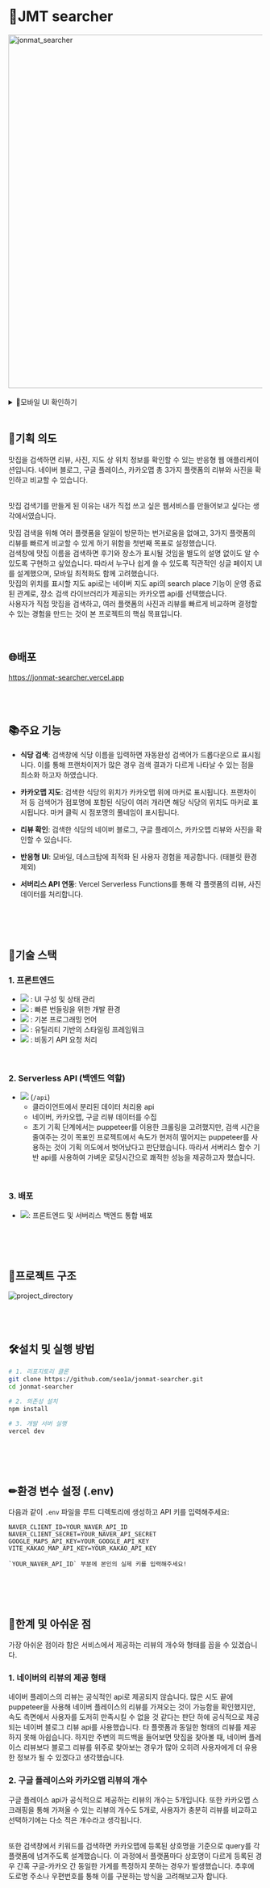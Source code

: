 # 🍕JMT searcher
<img src="https://github.com/user-attachments/assets/3e64e763-ee8c-4057-a5d0-e64a718aaff7" alt="jonmat_searcher" width="700"/>
<br><br>

<details>
  <summary>📱모바일 UI 확인하기</summary> 
  
  <img src="https://github.com/user-attachments/assets/13942e36-5607-42c4-82f2-134f813b104a" alt="jonmat_searcher_mobile" width="300"/>
  
</details>
<br>

## 💭기획 의도
맛집을 검색하면 리뷰, 사진, 지도 상 위치 정보를 확인할 수 있는 반응형 웹 애플리케이션입니다.
네이버 블로그, 구글 플레이스, 카카오맵 총 3가지 플랫폼의 리뷰와 사진을 확인하고 비교할 수 있습니다.<br><br>

맛집 검색기를 만들게 된 이유는 내가 직접 쓰고 싶은 웹서비스를 만들어보고 싶다는 생각에서였습니다.<br>

맛집 검색을 위해 여러 플랫폼을 일일이 방문하는 번거로움을 없애고, 3가지 플랫폼의 리뷰를 빠르게 비교할 수 있게 하기 위함을 첫번째 목표로 설정했습니다. <br>
검색창에 맛집 이름을 검색하면 후기와 장소가 표시될 것임을 별도의 설명 없이도 알 수 있도록 구현하고 싶었습니다. 따라서 누구나 쉽게 쓸 수 있도록 직관적인 싱글 페이지 UI를 설계했으며, 모바일 최적화도 함께 고려했습니다.<br>
맛집의 위치를 표시할 지도 api로는 네이버 지도 api의 search place 기능이 운영 종료된 관계로, 장소 검색 라이브러리가 제공되는 카카오맵 api를 선택했습니다.<br>
사용자가 직접 맛집을 검색하고, 여러 플랫폼의 사진과 리뷰를 빠르게 비교하며 결정할 수 있는 경험을 만드는 것이 본 프로젝트의 핵심 목표입니다.<br>


<br>

## 🌐배포
https://jonmat-searcher.vercel.app
<br>
<br>
<br>
<br>



## 📚주요 기능

- **식당 검색**: 검색창에 식당 이름을 입력하면 자동완성 검색어가 드롭다운으로 표시됩니다. 이를 통해 프랜차이저가 많은 경우 검색 결과가 다르게 나타날 수 있는 점을 최소화 하고자 하였습니다.

- **카카오맵 지도**: 검색한 식당의 위치가 카카오맵 위에 마커로 표시됩니다. 프랜차이저 등 검색어가 점포명에 포함된 식당이 여러 개라면 해당 식당의 위치도 마커로 표시됩니다. 마커 클릭 시 점포명의 풀네임이 표시됩니다.

- **리뷰 확인**: 검색한 식당의 네이버 블로그, 구글 플레이스, 카카오맵 리뷰와 사진을 확인할 수 있습니다.

- **반응형 UI**: 모바일, 데스크탑에 최적화 된 사용자 경험을 제공합니다. (태블릿 환경 제외)

- **서버리스 API 연동**: Vercel Serverless Functions를 통해 각 플랫폼의 리뷰, 사진 데이터를 처리합니다.
<br>
<br>
<br>

## 🧩기술 스택 <br>

### 1. 프론트엔드 <br>
- <img src="https://img.shields.io/badge/React-20232A?style=for-the-badge&logo=react&logoColor=61DAFB"/> : UI 구성 및 상태 관리
- <img src="https://img.shields.io/badge/Vite-646CFF?style=for-the-badge&logo=vite&logoColor=white"/> : 빠른 번들링을 위한 개발 환경
- <img src="https://img.shields.io/badge/JavaScript-ES6+-F7DF1E?style=for-the-badge&logo=javascript&logoColor=black"/> : 기본 프로그래밍 언어
- <img src="https://img.shields.io/badge/Tailwind_CSS-06B6D4?style=for-the-badge&logo=tailwind-css&logoColor=white"/> : 유틸리티 기반의 스타일링 프레임워크
- <img src="https://img.shields.io/badge/Axios-5A29E4?style=for-the-badge&logo=axios&logoColor=white"/> : 비동기 API 요청 처리
<br>

### 2. Serverless API (백엔드 역할) <br>
- <img src="https://img.shields.io/badge/Vercel_Serverless-000000?style=for-the-badge&logo=vercel&logoColor=white"/> (`/api`)  
  - 클라이언트에서 분리된 데이터 처리용 api
  - 네이버, 카카오맵, 구글 리뷰 데이터를 수집
  - 초기 기획 단계에서는 puppeteer를 이용한 크롤링을 고려했지만, 검색 시간을 줄여주는 것이 목표인 프로젝트에서 속도가 현저히 떨어지는 puppeteer를 사용하는 것이 기획 의도에서 벗어났다고 판단했습니다. 따라서 서버리스 함수 기반 api를 사용하여 가벼운 로딩시간으로 쾌적한 성능을 제공하고자 했습니다.
<br>

### 3. 배포 <br>
- <img src="https://img.shields.io/badge/Vercel-000000?style=for-the-badge&logo=vercel&logoColor=white"/>: 프론트엔드 및 서버리스 백엔드 통합 배포
<br>
<br>
<br>

## 📁프로젝트 구조 <br>
![project_directory](https://github.com/user-attachments/assets/42dde5d5-d64e-4a79-aadd-f9b53a5340ab)
<br>
<br>
<br>
<br>

## 🛠설치 및 실행 방법 <br>
```bash
# 1. 리포지토리 클론
git clone https://github.com/seo1a/jonmat-searcher.git
cd jonmat-searcher

# 2. 의존성 설치
npm install

# 3. 개발 서버 실행
vercel dev
```
<br>
<br>
<br>

## ✏환경 변수 설정 (.env) <br>

다음과 같이 `.env` 파일을 루트 디렉토리에 생성하고 API 키를 입력해주세요: <br>

```
NAVER_CLIENT_ID=YOUR_NAVER_API_ID
NAVER_CLIENT_SECRET=YOUR_NAVER_API_SECRET
GOOGLE_MAPS_API_KEY=YOUR_GOOGLE_API_KEY
VITE_KAKAO_MAP_API_KEY=YOUR_KAKAO_API_KEY

`YOUR_NAVER_API_ID` 부분에 본인의 실제 키를 입력해주세요!
```
<br>
<br>
<br>

## 📌한계 및 아쉬운 점  <br>

가장 아쉬운 점이라 함은 서비스에서 제공하는 리뷰의 개수와 형태를 꼽을 수 있겠습니다.<br> 
### 1. 네이버의 리뷰의 제공 형태 <br>
네이버 플레이스의 리뷰는 공식적인 api로 제공되지 않습니다. 많은 시도 끝에 puppeteer을 사용해 네이버 플레이스의 리뷰를 가져오는 것이 가능함을 확인했지만, 속도 측면에서 사용자를 도저히 만족시킬 수 없을 것 같다는 판단 하에 공식적으로 제공되는 네이버 블로그 리뷰 api를 사용했습니다. 타 플랫폼과 동일한 형태의 리뷰를 제공하지 못해 아쉽습니다. 하지만 주변의 피드백을 들어보면 맛집을 찾아볼 때, 네이버 플레이스 리뷰보다 블로그 리뷰를 위주로 찾아보는 경우가 많아 오히려 사용자에게 더 유용한 정보가 될 수 있겠다고 생각했습니다.<br>
### 2. 구글 플레이스와 카카오맵 리뷰의 개수<br> 
구글 플레이스 api가 공식적으로 제공하는 리뷰의 개수는 5개입니다. 또한 카카오맵 스크래핑을 통해 가져올 수 있는 리뷰의 개수도 5개로, 사용자가 충분히 리뷰를 비교하고 선택하기에는 다소 적은 개수라고 생각됩니다.<br><br>

또한 검색창에서 키워드를 검색하면 카카오맵에 등록된 상호명을 기준으로 query를 각 플랫폼에 넘겨주도록 설계했습니다. 이 과정에서 플랫폼마다 상호명이 다르게 등록된 경우 간혹 구글-카카오 간 동일한 가게를 특정하지 못하는 경우가 발생했습니다. 추후에 도로명 주소나 우편번호를 통해 이를 구분하는 방식을 고려해보고자 합니다.
